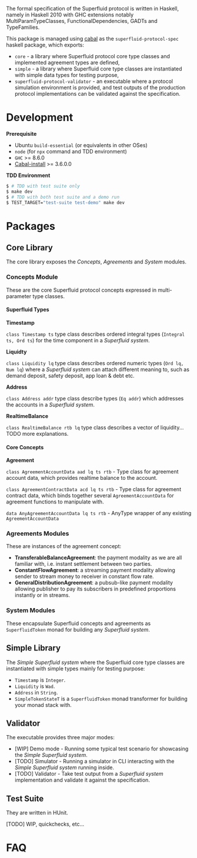 The formal specification of the Superfluid protocol is written in Haskell, namely in Haskell 2010 with GHC extensions
notably MultiParamTypeClasses, FunctionalDependencies, GADTs and TypeFamilies.

This package is managed using [cabal](https://www.haskell.org/cabal/) as the `superfluid-protocol-spec` haskell package,
which exports:

-   `core` - a library where Superfluid protocol core type classes and implemented agreement types are defined,
-   `simple` - a library where Superfluid core type classes are instantiated with simple data types for testing purpose,
-   `superfluid-protocol-validator` - an executable where a protocol simulation environment is provided, and test
    outputs of the production protocol implementations can be validated against the specification.

Development
===========

**Prerequisite**

-   Ubuntu `build-essential` (or equivalents in other OSes)
-   `node` (for `npx` command and TDD environment)
-   `GHC` >= 8.6.0
-   [Cabal-install](https://www.haskell.org/cabal/download.html) >= 3.6.0.0

**TDD Environment**

```bash
$ # TDD with test suite only
$ make dev
$ # TDD with both test suite and a demo run
$ TEST_TARGET="test-suite test-demo" make dev
```

Packages
========

## Core Library

The core library exposes the _Concepts_, _Agreements_ and _System_ modules.

### Concepts Module

These are the core Superfluid protocol concepts expressed in multi-parameter type classes.

#### Superfluid Types

**Timestamp**

`class Timestamp ts` type class describes ordered integral types (`Integral ts, Ord ts`) for the time component in a
_Superfluid system_.

**Liquidty**

`class Liquidity lq` type class describes ordered numeric types (`Ord lq, Num lq`) where a _Superfluid system_ can
attach different meaning to, such as demand deposit, safety deposit, app loan & debt etc.

**Address**

`class Address addr` type class describe types (`Eq addr`) which addresses the accounts in a _Superfluid system_.

**RealtimeBalance**

`class RealtimeBalance rtb lq` type class describes a vector of liquidity... TODO more explanations.

#### Core Concepts

**Agreement**

`class AgreementAccountData aad lq ts rtb` - Type class for agreement account data, which provides realtime balance to
the account.

`class AgreementContractData acd lq ts rtb` - Type class for agreement contract data, which binds together several
`AgreementAccountData` for agreement functions to manipulate with.

`data AnyAgreementAccountData lq ts rtb` - AnyType wrapper of any existing `AgreementAccountData`

### Agreements Modules

These are instances of the agreement concept:

-   **TransferableBalanceAgreement**: the payment modality as we are all familiar with, i.e. instant settlement between
    two parties.
-   **ConstantFlowAgreement**: a streaming payment modality allowing sender to stream money to receiver in constant flow
    rate.
-   **GeneralDistributionAgreement**: a pubsub-like payment modality allowing publisher to pay its subscribers in
    predefined proportions instantly or in streams.

### System Modules

These encapsulate Superfluid concepts and agreements as `SuperfluidToken` monad for building any _Superfluid system_.

## Simple Library

The _Simple Superfluid system_ where the Superfluid core type classes are instantiated with simple types mainly for testing purpose:

-   `Timestamp` is `Integer`.
-   `Liquidity` is `Wad`.
-   `Address` in `String`.
-   `SimpleTokenStateT` is a `SuperfluidToken` monad transformer for building your monad stack with.

## Validator

The executable provides three major modes:

- [WIP] Demo mode - Running some typical test scenario for showcasing the _Simple Superfluid system_.
- [TODO] Simulator - Running a simulator in CLI interacting with the _Simple Superfluid system_ running inside.
- [TODO] Validator - Take test output from a _Superfluid system_ implementation and validate it against the
specification.

## Test Suite

They are written in HUnit.

[TODO] WIP, quickchecks, etc...

FAQ
===
